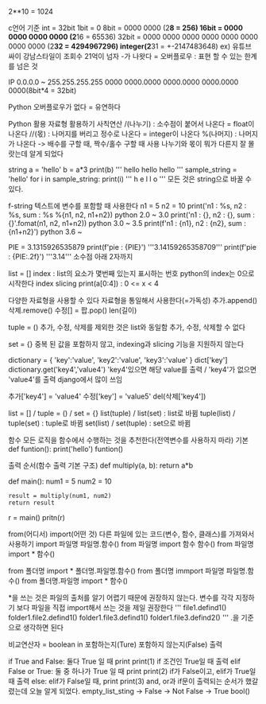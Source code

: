 2**10 = 1024

c언어 기준
int = 32bit
1bit = 0
8bit = 0000 0000 (2**8 = 256)
16bit = 0000 0000 0000 0000 (2**16 = 65536)
32bit  = 0000 0000 0000 0000 0000 0000 0000 0000 (2**32 = 4294967296) 
integer(2**31 = +-2147483648)
ex) 유튜브 싸이 강남스타일이 조회수 21억이 넘자 -가 나왓다 = 오버플로우 : 표현 할 수 있는 한계를 넘은 것

IP
0.0.0.0 ~ 255.255.255.255
0000 0000.0000 0000.0000 0000.0000 0000(8bit*4 = 32bit)

Python
오버플로우가 없다 = 유연하다

Python 활용
자료형 활용하기
사칙연산
/(나누기) : 소수점이 붙어서 나온다 = float이 나온다
//(몫) : 나머지를 버리고 정수로 나온다 = integer이 나온다
%(나머지) : 나머지가 나온다 -> 배수를 구할 때, 짝수/홀수 구할 때 사용
나누기와 몫이 뭐가 다른지 잘 몰랏는데 알게 되었다

string
a = 'hello'
b = a*3
print(b)
'''
hello hello hello
'''
sample_string = 'hello'
for i in sample_string:
    print(i)
'''
h
e
l
l
o
'''
모든 것은 string으로 바꿀 수 있다.

f-string
텍스트에 변수를 포함할 때 사용한다
n1 = 5
n2 = 10
print('n1 : %s, n2 : %s, sum : %s %{n1, n2, n1+n2}) python 2.0 ~ 3.0
print('n1 : {}, n2 : {}, sum : {}'.fomat(n1, n2, n1+n2)) python 3.0 ~ 3.5
print(f'n1 : {n1}, n2 : {n2}, sum : {n1+n2}') python 3.6 ~

PIE = 3.1315926535879
print(f'pie : {PIE}')   '''3.14159265358709'''
print(f'pie : {PIE:.2f}')   '''3.14'''
소수점 아래 2자까지 

list = []
index : list의 요소가 몇번째 있는지 표시하는 번호
python의 index는 0으로 시작한다
index slicing
print(a[0:4]) : 0 <= x < 4

다양한 자료형을 사용할 수 있다
자료형을 통일해서 사용한다(=가독성)
추가.append()
삭제.remove()
수정[] = 
팝.pop()
len(길이)

tuple = ()
추가, 수정, 삭제를 제외한 것은 list와 동일함
추가, 수정, 삭제할 수 없다

set = {}
중복 된 값을 포함하지 않고, indexing과 slicing 기능을 지원하지 않는다

dictionary = {
    'key':'value', 
    'key2':'value',
    'key3':'value'
    }
dict['key']
dictionary.get('key4','value4') 'key4'있으면 해당 value를 출력 / 'key4'가 없으면 'value4'를 출력
django에서 많이 쓰임

추가['key4'] = 'value4'
수정['key'] = 'value5'
del(삭제['key4'])

list = [] / tuple = () / set = {}
list(tuple) / list(set) : list로 바뀜
tuple(list) / tuple(set) : tuple로 바뀜
set(list) / set(tuple) : set으로 바뀜

함수
모든 로직을 함수에서 수행하는 것을 추천한다(전역변수를 사용하지 마라)
기본
def funtion():
    print('hello')
funtion()

출력 순서(함수 출력 기본 구조)
def multiply(a, b):
    return a*b

def main():
    num1 = 5
    num2 = 10

    result = multiply(num1, num2)
    return result

r = main()
pritn(r)

from(어디서) import(어떤 것)
다른 파일에 있는 코드(변수, 함수, 클래스)를 가져와서 사용하기
import 파일명
파일명.함수()
from 파일명 import 함수
함수()
from 파일명 import *
함수()

from 폴더명 import *
폴더명.파일명.함수()
from 폴더명 immport 파일명
파일명.함수()
from 폴더명.파일명 import *
함수()

*을 쓰는 것은 파일의 출처를 알기 어렵기 때문에 권장하지 않는다.
변수를 각각 지정하기 보다 파일을 직접 import해서 쓰는 것을 제일 권장한다
'''
file1.defind1()
folder1.file2.defind1()
folder1.file3.defind1()
folder1.file3.defind2()
'''
.을 기준으로 생각하면 된다

비교연산자 = boolean
in 포함하는지(Ture) 포함하지 않는지(False) 출력

if True and False: 둘다 True 일 때 print
    print(1) if 조건인 True일 때 출력
elif False or True: 둘 중 하나가 True 일 때 print
    print(2) if가 False이고, elif가 True일 때 출력
else:	elif가 False일 때, print
    print(3)
and, or과 if문이 출력되는 순서가 했갈렸는데 오늘 알게 되었다.
empty_list_sting -> False -> Not False -> True
bool()
